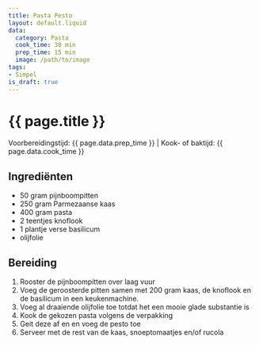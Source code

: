 ```yaml
---
title: Pasta Pesto
layout: default.liquid
data:
  category: Pasta
  cook_time: 30 min
  prep_time: 15 min
  image: /path/to/image
tags:
- Simpel
is_draft: true
---
```

# {{ page.title }}

Voorbereidingstijd: {{ page.data.prep_time }} | Kook- of baktijd: {{ page.data.cook_time }}

## Ingrediënten
- 50 gram pijnboompitten
- 250 gram Parmezaanse kaas
- 400 gram pasta
- 2 teentjes knoflook
- 1 plantje verse basilicum
- olijfolie

## Bereiding
1. Rooster de pijnboompitten over laag vuur
2. Voeg de geroosterde pitten samen met 200 gram kaas, de knoflook en de basilicum in een keukenmachine.
3. Voeg al draaiende olijfolie toe totdat het een mooie glade substantie is
4. Kook de gekozen pasta volgens de verpakking
5. Geit deze af en en voeg de pesto toe
6. Serveer met de rest van de kaas, snoeptomaatjes en/of rucola
